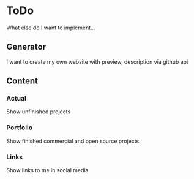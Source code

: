 # ToDo

What else do I want to implement...

## Generator

I want to create my own website with preview, description via github api

## Content

### Actual 

Show unfinished projects

### Portfolio

Show finished commercial and open source projects

### Links

Show links to me in social media
